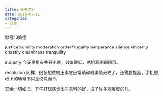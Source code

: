 ```yaml
---
title: 日省之七
date: 2018-07-11
categories:
- 日省
---
```


默写13美德

justice humility moderation order frugality temperance silence sincerity chastity cleanliness tranquility  

industry 今天思想有些开小差，效率很低，总想着刷刷网页。

resolution 同样，很多想做的正事被日常琐碎的事情分散了，还需要提高，手机壁纸上的话可不只是说说而已。

其余一切如旧，下午打球感觉出乎意料的好，进了许多高难度的球。




